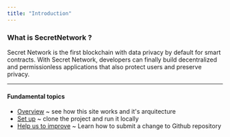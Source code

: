 ```yaml
---
title: "Introduction"
---
```



<hero-mixed bg-color="#EF726C" bg-image="https://ik.imagekit.io/secretnetwork/images/Market_a2a48fa0a9_xM8ldfIFG.jpg">

<template v-slot:title>

###### Documentation

## Introduction

</template>

<template v-slot:body>

- A global, open alternative to the current financial system.
- Products that let you borrow, save, invest, trade, and more.
- Based on open-source technology that anyone can program with.

</template>

</hero-mixed>

<content-navigator-docs>

### What is SecretNetwork ?

Secret Network is the first blockchain with data privacy by default for smart contracts. With Secret Network, developers can finally build decentralized and permissionless applications that also protect users and preserve privacy.

---

#### Fundamental topics

- [Overview](/docs/overview) ~ see how this site works and it's arquitecture
- [Set up](/docs/project-setup) ~ clone the project and run it locally
- [Help us to improve](/docs/submit-change) ~ Learn how to submit a change to Github repository

</content-navigator-docs>